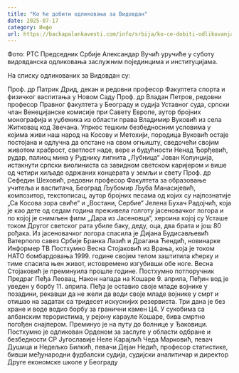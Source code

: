 ```yaml
---
title: "Ко ће добити одликовања за Видовдан"
date: 2025-07-17
category: Инфо
url: https://backapalankavesti.com/info/srbija/ko-ce-dobiti-odlikovanja-za-vidovdan/
---
```


Фото: РТС
            Председник Србије Александар Вучић уручиће у суботу видовданска одликовања заслужним појединцима и институцијама.

На списку одликованих за Видовдан су:

Проф. др Патрик Дрид, декан и редовни професор Факултета спорта и физичког васпитања у Новом Саду
Проф. др Владан Петров, редовни професор Правног факултета у Београду и судија Уставног суда, српски члан Венецијанске комисије при Савету Европе, аутор бројних монографија и уџбеника из области права
Владимир Вуковић из села Житковац код Звечана. Упркос тешким безбедносним условима у којима живи наш народ на Косову и Метохији, породица Вуковић остаје постојана и одлучна да опстане на свом огњишту, сведочећи својим животом храброст, светлост наде, вере и будућности
Ненад Ђорђевић, рудар, палиоц мина у Руднику лигнита „Лубница“
Јован Колунџија, истакнути српски виолиниста са завидном светском каријером и више од четири хиљаде одржаних концерата у земљи и свету
Проф. др Сефедин Шеховић, редовни професор Факултета за образовање учитеља и васпитача, Београд
Љубомир Љуба Манасијевић, композитор, текстописац, аутор бројних песама од којих су најпознатије „Са Косова зора свиће“ и „Востани, Сербие“
Јелена Бухач Радојчић, која је као дете од седам година преживела голготу јасеновачког логора и по којој је снимљен филм „Дара из Јасеновца“, хероина којој су Усташе током Другог светског рата убиле баку, деду, оца, два брата и још 80 рођака. Из јасеновачког логора спасила је Дијана Будисављевић
Ватерполо савез Србије
Бранка Лазић и Драгана Ћендић, новинарке Информер ТВ
Постхумно Весна Стојаковић из Врања, која је током НАТО бомбардовања 1999. године својим телом заштитила кћерку и тиме спасила њен живот, истовремено изгубивши обе ноге. Весна Стојаковић је преминуила прошле године.
Постхумно потпоручник Предраг Пеђа Леовац, Након напада на Кошаре 9. априла, Пеђин вод је уведен у борбу 11. априла. Пеђа је оставио своје младе војнике у позадини, рекавши да не жели да води своје младе војнике у смрт и отишао на задатак са тридесет искуснијих резервиста. Три дана је без хране и воде водио борбу за гранични камен Ц4. У сукобима са албанским терористима, у рејону карауле Кошаре, бива смртно погођен снајпером. Преминуо је на путу до болнице у Ђаковици. Постхумно је одликован Орденом за заслуге у области одбране и безбедности СР Југославије
Неле Карајлић
Чеда Марковић, певач
Душица и Недељко Билкић, певачи
Дејан Недић, професор статистике, бивши међународни фудбалски судија, судијски аналитичар и директор Друге економске школе у Београду
